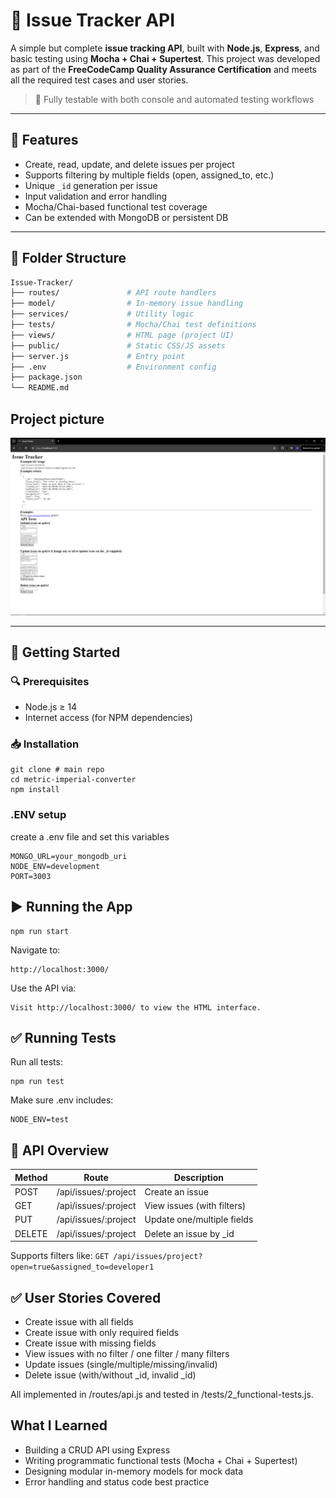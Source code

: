 # 🐞 Issue Tracker API

A simple but complete **issue tracking API**, built with **Node.js**, **Express**, and basic testing using **Mocha + Chai + Supertest**. This project was developed as part of the **FreeCodeCamp Quality Assurance Certification** and meets all the required test cases and user stories.

> 🎯 Fully testable with both console and automated testing workflows

---

## 🚀 Features

- Create, read, update, and delete issues per project
- Supports filtering by multiple fields (open, assigned_to, etc.)
- Unique `_id` generation per issue
- Input validation and error handling
- Mocha/Chai-based functional test coverage
- Can be extended with MongoDB or persistent DB

---

## 📁 Folder Structure

```bash
Issue-Tracker/
├── routes/               # API route handlers
├── model/                # In-memory issue handling
├── services/             # Utility logic
├── tests/                # Mocha/Chai test definitions
├── views/                # HTML page (project UI)
├── public/               # Static CSS/JS assets
├── server.js             # Entry point
├── .env                  # Environment config
├── package.json
└── README.md
```

## Project picture

 <img src='./readme/Capture.PNG' alt="Screenshot of the project"/>

---

## 🚀 Getting Started

### 🔍 Prerequisites

- Node.js ≥ 14
- Internet access (for NPM dependencies)

### 📥 Installation

```
git clone # main repo
cd metric-imperial-converter
npm install
```

### .ENV setup

create a .env file and set this variables

```
MONGO_URL=your_mongodb_uri
NODE_ENV=development
PORT=3003
```

## ▶️ Running the App

```
npm run start
```

Navigate to:

```
http://localhost:3000/
```

Use the API via:

```
Visit http://localhost:3000/ to view the HTML interface.
```

## ✅ Running Tests

Run all tests:

```
npm run test
```

Make sure .env includes:

```
NODE_ENV=test
```

## 📝 API Overview

| Method | Route                | Description                |
| ------ | -------------------- | -------------------------- |
| POST   | /api/issues/:project | Create an issue            |
| GET    | /api/issues/:project | View issues (with filters) |
| PUT    | /api/issues/:project | Update one/multiple fields |
| DELETE | /api/issues/:project | Delete an issue by \_id    |

Supports filters like:
`GET /api/issues/project?open=true&assigned_to=developer1
`

## ✅ User Stories Covered

- Create issue with all fields
- Create issue with only required fields
- Create issue with missing fields
- View issues with no filter / one filter / many filters
- Update issues (single/multiple/missing/invalid)
- Delete issue (with/without \_id, invalid \_id)

All implemented in /routes/api.js and tested in /tests/2_functional-tests.js.

## What I Learned

- Building a CRUD API using Express
- Writing programmatic functional tests (Mocha + Chai + Supertest)
- Designing modular in-memory models for mock data
- Error handling and status code best practice
